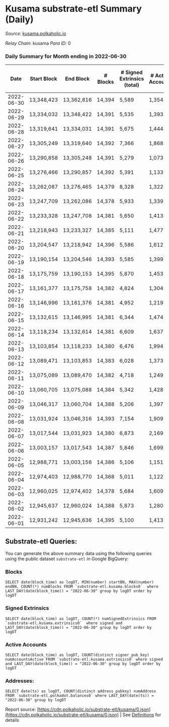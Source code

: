 # Kusama substrate-etl Summary (Daily)

_Source_: [kusama.polkaholic.io](https://kusama.polkaholic.io)

*Relay Chain*: kusama
*Para ID*: 0



### Daily Summary for Month ending in 2022-06-30


| Date | Start Block | End Block | # Blocks | # Signed Extrinsics (total) | # Active Accounts | # Passive | # New | # Addresses with Balances | # Events | # Transfers | # XCM Transfers In | # XCM Transfers Out |
| ---- | ----------- | --------- | -------- | --------------------------- | ----------------- | --------- | ----- | ------------------------- | -------- | ----------- | ------------------ | ------------------- |
| 2022-06-30 | 13,348,423 | 13,362,816 | 14,394  | 5,589 | 1,354 |  |  | 256,699 | 565,329 | 1,787 ($3,010,888.13) | 172 ($242,142.49) | 189 ($198,501.55) |
| 2022-06-29 | 13,334,032 | 13,348,422 | 14,391  | 5,535 | 1,393 |  |  |  | 568,246 | 1,704 ($3,208,075.24) | 129 ($264,747.37) | 165 ($196,330.87) |
| 2022-06-28 | 13,319,641 | 13,334,031 | 14,391  | 5,675 | 1,444 |  |  |  | 574,013 | 2,181 ($3,483,907.28) | 269 ($365,891.15) | 174 ($238,415.16) |
| 2022-06-27 | 13,305,249 | 13,319,640 | 14,392  | 7,366 | 1,868 |  |  |  | 571,844 | 1,852 ($3,262,302.77) | 185 ($299,864.67) | 125 ($138,017.29) |
| 2022-06-26 | 13,290,858 | 13,305,248 | 14,391  | 5,279 | 1,073 |  |  | 256,105 | 527,258 | 1,059 ($3,430,083.03) | 96 ($1,221,371.16) | 125 ($460,834.66) |
| 2022-06-25 | 13,276,466 | 13,290,857 | 14,392  | 5,391 | 1,133 |  |  | 256,035 | 518,954 | 1,296 ($2,327,520.24) | 133 ($134,459.60) | 134 ($131,181.77) |
| 2022-06-24 | 13,262,087 | 13,276,465 | 14,379  | 8,328 | 1,322 |  |  | 255,949 | 552,231 | 3,291 ($8,502,260.26) | 183 ($1,930,125.64) | 201 ($2,662,187.14) |
| 2022-06-23 | 13,247,709 | 13,262,086 | 14,378  | 5,933 | 1,339 |  |  |  | 539,367 | 1,225 ($3,957,190.59) | 96 ($121,911.58) | 120 ($211,877.46) |
| 2022-06-22 | 13,233,328 | 13,247,708 | 14,381  | 5,650 | 1,413 |  |  | 255,620 | 522,668 | 1,138 ($2,877,239.03) | 125 ($198,270.17) | 132 ($129,279.26) |
| 2022-06-21 | 13,218,943 | 13,233,327 | 14,385  | 5,111 | 1,477 |  |  |  | 521,689 | 1,335 ($3,837,320.56) | 138 ($613,006.47) | 202 ($152,966.26) |
| 2022-06-20 | 13,204,547 | 13,218,942 | 14,396  | 5,586 | 1,612 |  |  | 255,429 | 517,667 | 1,454 ($3,656,410.24) | 136 ($254,026.76) | 145 ($200,714.30) |
| 2022-06-19 | 13,190,154 | 13,204,546 | 14,393  | 5,585 | 1,399 |  |  |  | 521,803 | 1,792 ($2,144,221.95) | 154 ($240,873.65) | 168 ($122,594.06) |
| 2022-06-18 | 13,175,759 | 13,190,153 | 14,395  | 5,870 | 1,453 |  |  | 255,254 | 513,275 | 2,271 ($3,749,815.97) | 220 ($330,947.22) | 215 ($181,093.16) |
| 2022-06-17 | 13,161,377 | 13,175,758 | 14,382  | 4,824 | 1,304 |  |  |  | 530,073 | 1,276 ($3,230,955.42) | 167 ($288,416.28) | 178 ($145,604.45) |
| 2022-06-16 | 13,146,996 | 13,161,376 | 14,381  | 4,952 | 1,219 |  |  | 255,048 | 515,757 | 1,595 ($9,912,293.32) | 190 ($174,547.27) | 235 ($251,285.28) |
| 2022-06-15 | 13,132,615 | 13,146,995 | 14,381  | 6,344 | 1,474 |  |  | 254,897 | 519,734 | 2,458 ($9,068,920.80) | 300 ($772,200.79) | 781 ($484,703.62) |
| 2022-06-14 | 13,118,234 | 13,132,614 | 14,381  | 6,609 | 1,637 |  |  |  | 527,389 | 2,184 ($7,426,630.72) | 223 ($1,009,922.10) | 428 ($605,715.54) |
| 2022-06-13 | 13,103,854 | 13,118,233 | 14,380  | 6,476 | 1,994 |  |  |  | 516,258 | 2,646 ($7,004,040.95) | 383 ($587,770.14) | 523 ($720,034.17) |
| 2022-06-12 | 13,089,471 | 13,103,853 | 14,383  | 6,028 | 1,373 |  |  |  | 525,827 | 1,856 ($4,563,649.32) | 210 ($438,850.94) | 282 ($272,892.06) |
| 2022-06-11 | 13,075,089 | 13,089,470 | 14,382  | 4,718 | 1,249 |  |  |  | 497,105 | 1,542 ($6,496,597.04) | 113 ($371,819.28) | 218 ($311,660.25) |
| 2022-06-10 | 13,060,705 | 13,075,088 | 14,384  | 5,342 | 1,428 |  |  |  | 507,917 | 1,652 ($5,368,288.10) | 170 ($255,717.44) | 249 ($336,016.74) |
| 2022-06-09 | 13,046,317 | 13,060,704 | 14,388  | 5,206 | 1,397 |  |  | 254,069 | 516,265 | 1,573 ($2,578,521.33) | 119 ($136,464.62) | 174 ($232,593.99) |
| 2022-06-08 | 13,031,924 | 13,046,316 | 14,393  | 7,154 | 1,909 |  |  |  | 524,264 | 1,684 ($6,762,627.30) | 143 ($180,569.10) | 300 ($306,072.03) |
| 2022-06-07 | 13,017,544 | 13,031,923 | 14,380  | 6,873 | 2,169 |  |  | 253,865 | 526,290 | 2,022 ($10,229,333.84) | 149 ($627,772.11) | 169 ($534,858.73) |
| 2022-06-06 | 13,003,157 | 13,017,543 | 14,387  | 5,846 | 1,699 |  |  |  | 514,262 | 1,562 ($4,158,796.20) | 135 ($233,804.78) | 169 ($521,634.75) |
| 2022-06-05 | 12,988,771 | 13,003,156 | 14,386  | 5,106 | 1,151 |  |  |  | 509,372 | 1,168 ($2,330,847.83) | 109 ($250,648.99) | 135 ($198,579.25) |
| 2022-06-04 | 12,974,403 | 12,988,770 | 14,368  | 5,011 | 1,122 |  |  | 253,576 | 534,772 | 1,357 ($2,050,835.04) | 94 ($104,242.63) | 125 ($98,739.15) |
| 2022-06-03 | 12,960,025 | 12,974,402 | 14,378  | 5,684 | 1,609 |  |  |  | 506,339 | 1,563 ($8,679,893.29) | 110 ($1,324,396.84) | 201 ($715,763.72) |
| 2022-06-02 | 12,945,637 | 12,960,024 | 14,388  | 5,873 | 1,280 |  |  |  | 525,470 | 1,510 ($12,722,374.14) | 126 ($106,146.66) | 173 ($454,291.71) |
| 2022-06-01 | 12,931,242 | 12,945,636 | 14,395  | 5,100 | 1,413 |  |  |  | 509,981 | 1,943 ($9,208,690.15) | 198 ($1,037,022.23) | 218 ($929,910.16) |

## Substrate-etl Queries:
You can generate the above summary data using the following queries using the public dataset `substrate-etl` in Google BigQuery:


### Blocks
```
SELECT date(block_time) as logDT, MIN(number) startBN, MAX(number) endBN, COUNT(*) numBlocks FROM `substrate-etl.kusama.blocks0`  where LAST_DAY(date(block_time)) = "2022-06-30" group by logDT order by logDT
```


### Signed Extrinsics
```
SELECT date(block_time) as logDT, COUNT(*) numSignedExtrinsics FROM `substrate-etl.kusama.extrinsics0`  where signed and LAST_DAY(date(block_time)) = "2022-06-30" group by logDT order by logDT
```


### Active Accounts
```
SELECT date(block_time) as logDT, COUNT(distinct signer_pub_key) numAccountsActive FROM `substrate-etl.kusama.extrinsics0` where signed and LAST_DAY(date(block_time)) = "2022-06-30" group by logDT order by logDT
```


### Addresses:
```
SELECT date(ts) as logDT, COUNT(distinct address_pubkey) numAddress FROM `substrate-etl.polkadot.balances0` where LAST_DAY(date(ts)) = "2022-06-30" group by logDT
```



Report source: [https://cdn.polkaholic.io/substrate-etl/kusama/0.json](https://cdn.polkaholic.io/substrate-etl/kusama/0.json) | See [Definitions](/DEFINITIONS.md) for details
